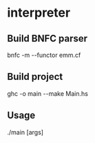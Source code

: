 # interpreter
## Build BNFC parser
bnfc -m --functor emm.cf

## Build project
ghc -o main --make Main.hs

## Usage
./main [args]
